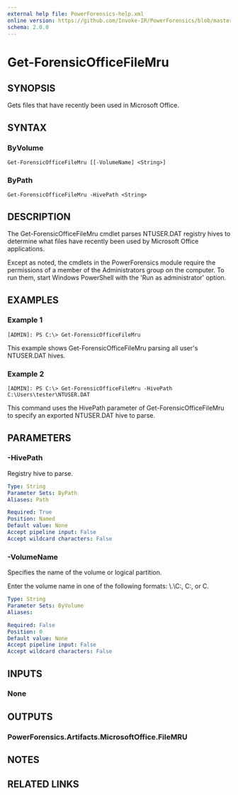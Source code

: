 ```yaml
---
external help file: PowerForensics-help.xml
online version: https://github.com/Invoke-IR/PowerForensics/blob/master/Modules/PowerForensics/docs/Get-ForensicOfficeFileMru.md
schema: 2.0.0
---
```


# Get-ForensicOfficeFileMru

## SYNOPSIS
Gets files that have recently been used in Microsoft Office.

## SYNTAX

### ByVolume
```
Get-ForensicOfficeFileMru [[-VolumeName] <String>]
```

### ByPath
```
Get-ForensicOfficeFileMru -HivePath <String>
```

## DESCRIPTION
The Get-ForensicOfficeFileMru cmdlet parses NTUSER.DAT registry hives to determine what files have recently been used by Microsoft Office applications.

Except as noted, the cmdlets in the PowerForensics module require the permissions of a member of the Administrators group on the computer. To run them, start Windows PowerShell with the 'Run as administrator' option.

## EXAMPLES

### Example 1
```
[ADMIN]: PS C:\> Get-ForensicOfficeFileMru
```

This example shows Get-ForensicOfficeFileMru parsing all user's NTUSER.DAT hives.

### Example 2
```
[ADMIN]: PS C:\> Get-ForensicOfficeFileMru -HivePath C:\Users\tester\NTUSER.DAT
```

This command uses the HivePath parameter of Get-ForensicOfficeFileMru to specify an exported NTUSER.DAT hive to parse.

## PARAMETERS

### -HivePath
Registry hive to parse.

```yaml
Type: String
Parameter Sets: ByPath
Aliases: Path

Required: True
Position: Named
Default value: None
Accept pipeline input: False
Accept wildcard characters: False
```

### -VolumeName
Specifies the name of the volume or logical partition.

Enter the volume name in one of the following formats: \\.\C:, C:, or C.

```yaml
Type: String
Parameter Sets: ByVolume
Aliases: 

Required: False
Position: 0
Default value: None
Accept pipeline input: False
Accept wildcard characters: False
```

## INPUTS

### None


## OUTPUTS

### PowerForensics.Artifacts.MicrosoftOffice.FileMRU

## NOTES

## RELATED LINKS

